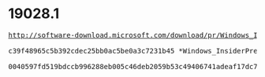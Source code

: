# 19028.1

<pre>
<a href="http://software-download.microsoft.com/download/pr/Windows_InsiderPreview_SDK_en-us_19028_1.iso">http://software-download.microsoft.com/download/pr/Windows_InsiderPreview_SDK_en-us_19028_1.iso</a>

c39f48965c5b392cdec25bb0ac5be0a3c7231b45 *Windows_InsiderPreview_SDK_en-us_19028_1.iso

0040597fd519bdccb996288eb005c46deb2059b53c49406741adeaf17dc77ea2 *Windows_InsiderPreview_SDK_en-us_19028_1.iso
</pre>
